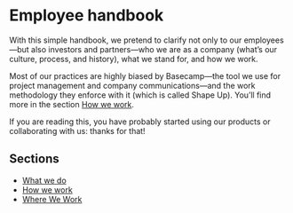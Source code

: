 # Employee handbook

With this simple handbook, we pretend to clarify not only to our employees—but also investors and partners—who we are as a company (what’s our culture, process, and history), what we stand for, and how we work.

Most of our practices are highly biased by Basecamp—the tool we use for project management and company communications—and the work methodology they enforce with it (which is called Shape Up). You’ll find more in the section [How we work](how-we-work.md). 

If you are reading this, you have probably started using our products or collaborating with us: thanks for that!

## Sections
* [What we do]()
* [How we work](./how-we-work.md#how-we-work)
* [Where We Work]()
